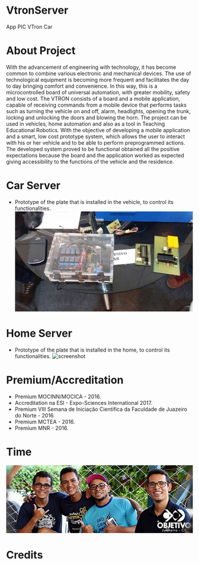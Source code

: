 # VtronServer
App PIC VTron Car

# About Project
With the advancement of engineering with technology, it has become common to combine various electronic and mechanical devices. The use of technological equipment is becoming more frequent and facilitates the day to day bringing comfort and convenience. In this way, this is a microcontrolled board of universal automation, with greater mobility, safety and low cost. The VTRON consists of a board and a mobile application, capable of receiving commands from a mobile device that performs tasks such as turning the vehicle on and off, alarm, headlights, opening the trunk, locking and unlocking the doors and blowing the horn. The project can be used in vehicles, home automation and also as a tool in Teaching Educational Robotics. With the objective of developing a mobile application and a smart, low cost prototype system, which allows the user to interact with his or her vehicle and to be able to perform preprogrammed actions. The developed system proved to be functional obtained all the positive expectations because the board and the application worked as expected giving accessibility to the functions of the vehicle and the residence.

# Car Server
- Prototype of the plate that is installed in the vehicle, to control its functionalities.
![screenshot](https://github.com/vtronboard/AppClientCar/blob/master/img/prototipo_boardcar.jpg)

# Home Server
- Prototype of the plate that is installed in the home, to control its functionalities. 
![screenshot](https://github.com/vtronboard/AppClientHome/blob/master/img/placa.jpg)

# Premium/Accreditation
- Premium MOCINN/MOCICA - 2016.
- Accreditation na ESI - Expo-Sciences International 2017.
- Premium VIII Semana de Iniciação Científica da Faculdade de Juazeiro do Norte - 2016.
- Premium MCTEA - 2016.
- Premium MNR - 2016.

# Time
![screenshot](https://github.com/vtronboard/AppClientCar/blob/master/img/time.jpg)

# Credits
